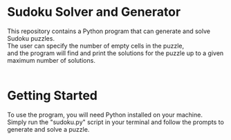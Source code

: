 # Sudoku Solver and Generator

This repository contains a Python program that can generate and solve Sudoku puzzles.<br>
The user can specify the number of empty cells in the puzzle,<br>
and the program will find and print the solutions for the puzzle up to a given maximum number of solutions.
<br><br>

# Getting Started
To use the program, you will need Python installed on your machine.<br>
Simply run the "sudoku.py" script in your terminal and follow the prompts to generate and solve a puzzle.
